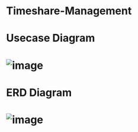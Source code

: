 # Timeshare-Management
# Usecase Diagram
# ![image](https://github.com/nguyen-hoang-Nnam/Timeshare-Management/assets/86917786/f1efd164-788f-42b6-ba1e-e402474acd21)
# ERD Diagram
# ![image](https://github.com/nguyen-hoang-Nnam/Timeshare-Management/assets/86917786/63caef96-af27-4e1e-8333-e0f9f8adc356)


